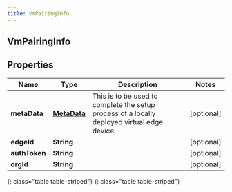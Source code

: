 ```yaml
---
title: VmPairingInfo
---
```

## VmPairingInfo


## Properties

| Name | Type | Description | Notes |
| ------------ | ------------- | ------------- | ------------- |
| **metaData** | [**MetaData**](MetaData.html) | This is to be used to complete the setup process of a locally deployed virtual edge device. |  [optional] |
| **edgeId** | **String** |  |  [optional] |
| **authToken** | **String** |  |  [optional] |
| **orgId** | **String** |  |  [optional] |
{: class="table table-striped"}
{: class="table table-striped"}


